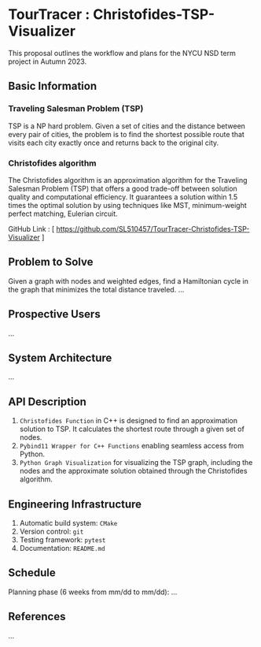 # TourTracer : Christofides-TSP-Visualizer
This proposal outlines the workflow and plans for the NYCU NSD term project in Autumn 2023.

## Basic Information
### Traveling Salesman Problem (TSP)
TSP is a NP hard problem. Given a set of cities and the distance between every pair of cities, the problem is to find the shortest possible route that visits each city exactly once and returns back to the original city. 

### Christofides algorithm
The Christofides algorithm is an approximation algorithm for the Traveling Salesman Problem (TSP) that offers a good trade-off between solution quality and computational efficiency. It guarantees a solution within 1.5 times the optimal solution by using techniques like MST, minimum-weight perfect matching, Eulerian circuit.


GitHub Link : [ https://github.com/SL510457/TourTracer-Christofides-TSP-Visualizer ]



## Problem to Solve
Given a graph with nodes and weighted edges, find a Hamiltonian cycle in the graph that minimizes the total distance traveled. 
...

<!-- (2D) add_point(x,y) distance
(3D) 
(2D weighted) -->

<!-- For a given source node in the graph, the algorithm finds the shortest path between 
that node and every other. It can also be used for finding the shortest paths from 
a single node to a single destination node by stopping the algorithm 
once the shortest path to the destination node has been determined. -->

<!-- possible usage:

1. Finding the shortest path of two intersections on a city map
2. Calculating Least-cost paths for instance to establish tracks of electricity lines or oil pipelines -->

<!-- ![image](https://github.com/leeshengcian/Visualization-of-Dijkstra-Algorithm/blob/main/image/DijkstraDemo.gif) -->

## Prospective Users
...

## System Architecture
...
<!-- ![image](https://github.com/leeshengcian/Visualization-of-Dijkstra-Algorithm/blob/main/image/term_project_work_flow.png) -->

## API Description

<!-- 1. Dijkstra function in c++ will find the shortest path from the source node to each of the remaining nodes
    - dist[i] will store the shortest distance from source node to ith node -->
1. `Christofides Function` in C++ is designed to find an approximation solution to TSP. It calculates the shortest route through a given set of nodes.
2. `Pybind11 Wrapper for C++ Functions` enabling seamless access from Python. 
3. `Python Graph Visualization` for visualizing the TSP graph, including the nodes and the approximate solution obtained through the Christofides algorithm.
    <!-- - import networkx and matplotlib for plot work -->

## Engineering Infrastructure

1. Automatic build system: `CMake`
2. Version control: `git`
3. Testing framework: `pytest`
4. Documentation: `README.md`

## Schedule
Planning phase (6 weeks from mm/dd to mm/dd):
...
<!-- 
* Week 1 (10/30):
    - Study domain Knowledge for Dijkstra's Algorithm
    - Plot the original graph using networkx
* Week 2 (11/6):
    - Implement Dijkstra's on given graph
    - Prepare a presentation skeleton
* Week 3 (11/13):
    - Finish Dijkstra's Algorithm in c++ and write pybind11 wrapper
    - Further prepare for presentation
* Week 4 (11/20):
    - Finish Plot work in Python
* Week 5 (11/27):
    - Testing the correctness of algorithm and plot work
* Week 6 (12/4):
    - Implement CMake file
    - Make slides and prepare for presentation
* Week 7 (12/11):
    - Testing if the system build work
    - Write the Documentation
    - Make slides and prepare for presentation
* Week 8 (12/18):
    - Finish writing Documentation
    - Make slides and prepare for presentation -->

## References
...
<!-- - [Dijkstra's Algorithm](https://en.wikipedia.org/wiki/Dijkstra%27s_algorithm)
- [NetworkX](https://networkx.org/) -->